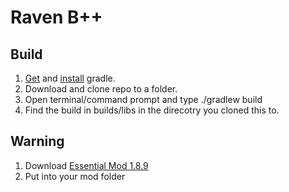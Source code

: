 # Raven B++

## Build
1. [Get](https://gradle.org/next-steps/?version=2.7&format=bin) and [install](https://docs.gradle.org/current/userguide/installation.html) gradle.
2. Download and clone repo to a folder.
3. Open terminal/command prompt and type ./gradlew build
4. Find the build in builds/libs in the direcotry you cloned this to.

## Warning
1. Download [Essential Mod 1.8.9]([https://essential.gg/](https://downloads.essential.gg/v1/mods/essential/container/updates/stable/forge_1-8-9?action=download))
2. Put into your mod folder
